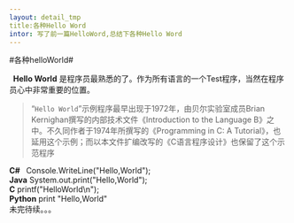 ```yaml
---
layout: detail_tmp
title:各种Hello Word
intor: 写了前一篇HelloWord,总结下各种Hello Word
---
```


#各种helloWorld#

&ensp;**Hello World** 是程序员最熟悉的了。作为所有语言的一个Test程序，当然在程序员心中非常重要的位置。
>“``Hello World``”示例程序最早出现于1972年，由贝尔实验室成员Brian Kernighan撰写的内部技术文件《Introduction to the Language B》之中。不久同作者于1974年所撰写的《Programming in C: A Tutorial》，也延用这个示例；而以本文件扩编改写的《C语言程序设计》也保留了这个示范程序

 **C#** &ensp;Console.WriteLine("Hello,World");  
 **Java** System.out.print("Hello,World");  
 **C** printf("HelloWorld\n");  
 **Python** print "Hello,World"  
 未完待续。。。
 
